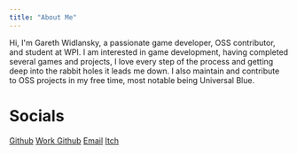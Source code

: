 ```yaml
---
title: "About Me"
---
```


Hi, I'm Gareth Widlansky, a passionate game developer, OSS contributor, and student at WPI. I am interested in game development, having completed several games and projects, I love every step of the process and getting deep into the rabbit holes it leads me down. I also maintain and contribute to OSS projects in my free time, most notable being Universal Blue.

# Socials

[Github](https/github.com/gerblesh) [Work Github](https/github.com/gar354) [Email](gareth.widlanksy@proton.me) [Itch](https/gerblesh.itch.io)
